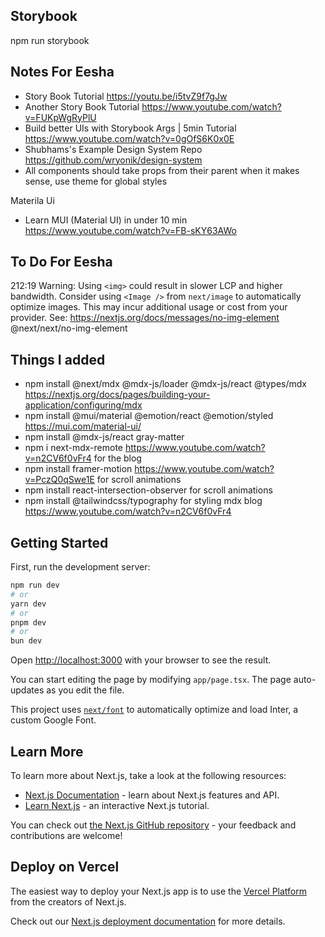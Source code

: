 ## Storybook  
npm run storybook  

## Notes For Eesha  
- Story Book Tutorial https://youtu.be/i5tvZ9f7gJw  
- Another Story Book Tutorial https://www.youtube.com/watch?v=FUKpWgRyPlU  
- Build better UIs with Storybook Args | 5min Tutorial https://www.youtube.com/watch?v=0gOfS6K0x0E
- Shubhams's Example Design System Repo https://github.com/wryonik/design-system  
- All components should take props from their parent when it makes sense, use theme for global styles


Materila Ui  
-  Learn MUI (Material UI) in under 10 min https://www.youtube.com/watch?v=FB-sKY63AWo

## To Do For Eesha
212:19  Warning: Using `<img>` could result in slower LCP and higher bandwidth. Consider using `<Image />` from `next/image` to automatically optimize images. This may incur additional usage or cost from your provider. See: https://nextjs.org/docs/messages/no-img-element  @next/next/no-img-element





## Things I added  
- npm install @next/mdx @mdx-js/loader @mdx-js/react @types/mdx         https://nextjs.org/docs/pages/building-your-application/configuring/mdx 
- npm install @mui/material @emotion/react @emotion/styled              https://mui.com/material-ui/   
- npm install @mdx-js/react gray-matter   
- npm i next-mdx-remote         https://www.youtube.com/watch?v=n2CV6f0vFr4  for the blog
- npm install framer-motion    https://www.youtube.com/watch?v=PczQ0qSwe1E for scroll animations  
- npm install react-intersection-observer   for scroll animations  
- npm install  @tailwindcss/typography    for styling mdx blog        https://www.youtube.com/watch?v=n2CV6f0vFr4


## Getting Started

First, run the development server:

```bash
npm run dev
# or
yarn dev
# or
pnpm dev
# or
bun dev
```

Open [http://localhost:3000](http://localhost:3000) with your browser to see the result.

You can start editing the page by modifying `app/page.tsx`. The page auto-updates as you edit the file.

This project uses [`next/font`](https://nextjs.org/docs/basic-features/font-optimization) to automatically optimize and load Inter, a custom Google Font.

## Learn More

To learn more about Next.js, take a look at the following resources:

- [Next.js Documentation](https://nextjs.org/docs) - learn about Next.js features and API.
- [Learn Next.js](https://nextjs.org/learn) - an interactive Next.js tutorial.

You can check out [the Next.js GitHub repository](https://github.com/vercel/next.js/) - your feedback and contributions are welcome!

## Deploy on Vercel

The easiest way to deploy your Next.js app is to use the [Vercel Platform](https://vercel.com/new?utm_medium=default-template&filter=next.js&utm_source=create-next-app&utm_campaign=create-next-app-readme) from the creators of Next.js.

Check out our [Next.js deployment documentation](https://nextjs.org/docs/deployment) for more details.
